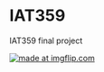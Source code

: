 # IAT359
IAT359 final project



<a href="https://imgflip.com/gif/2y6w82"><img src="https://i.imgflip.com/2y6w82.gif" title="made at imgflip.com"/></a>
